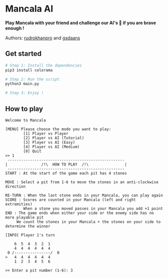 # Mancala AI

**Play Mancala with your friend and challenge our AI's 🤖 if you are brave enough !**

Authors: [rudrokhanpro](https://www.github.com/rudrokhanpro) and [gsdaans](https://www.github.com/gsdaans)

## Get started

```bash
# Step 1: Install the dependencies
pip3 install colorama

# Step 2: Run the script
python3 main.py

# Step 3: Enjoy !
```

## How to play
```
Welcome to Mancala

[MENU] Please choose the mode you want to play:
        [1] Player vs Player
        [2] Player vs AI (Tutorial)
        [3] Player vs AI (Easy)
        [4] Player vs AI (Medium)
        [0] Quit
>> 1
 ----------------------------------------------------
|               /!\  HOW TO PLAY  /!\                |
 ----------------------------------------------------
START : At the start of the game each pit has 4 stones

MOVE : Select a pit from 1-6 to move the stones in an anti-clockwise direction

RE-TURN : When the last stone ends in your Mancala, you can play again
SCORE : Scores are counted in your Mancala (left and right extremities)
        When a stone you moved passes in your Mancala you add +1 point
END : The game ends when either your side or the enemy side has no more playable pit
     We count the stones in your Mancala + the stones on your side to 
determine the winner

[INFO] Player 1's turn

    6  5  4  3  2  1
    4  4  4  4  4  4
 0 /----------------/  0
>   4  4  4  4  4  4
    1  2  3  4  5  6

>> Enter a pit number (1-6): 3
```

